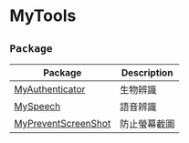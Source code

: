 # MyTools
## ```Package```
|Package|Description|
|---|---|
|[MyAuthenticator](./MyAuthenticator)|生物辨識|
|[MySpeech](./MySpeech)|語音辨識|
|[MyPreventScreenShot](./MyPreventScreenShot)|防止螢幕截圖|

